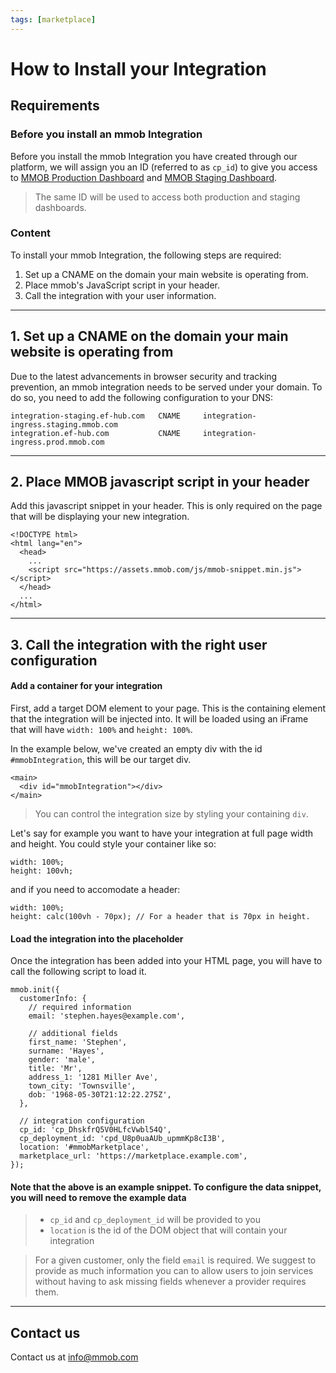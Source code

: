 ```yaml
---
tags: [marketplace]
---
```

# How to Install your Integration

## Requirements

### Before you install an mmob Integration

Before you install the mmob Integration you have created through our platform, we will assign you an ID (referred to as  `cp_id`) to give you access to  [MMOB Production Dashboard](https://dashboard.mmob.com/)  and  [MMOB Staging Dashboard](https://dashboard.staging.mmob.com/).

> The same ID will be used to access both production and staging dashboards.

### Content

To install your mmob Integration, the following steps are required:

1.  Set up a CNAME on the domain your main website is operating from.
2.  Place mmob's JavaScript script in your header.
3.  Call the integration with your user information.

----------

## 1. Set up a CNAME on the domain your main website is operating from

Due to the latest advancements in browser security and tracking prevention, an mmob integration needs to be served under your domain. To do so, you need to add the following configuration to your DNS:

```
integration-staging.ef-hub.com   CNAME     integration-ingress.staging.mmob.com
integration.ef-hub.com           CNAME     integration-ingress.prod.mmob.com
```

----------

## 2. Place MMOB javascript script in your header

Add this javascript snippet in your header. This is only required on the page that will be displaying your new integration.

```
<!DOCTYPE html>
<html lang="en">
  <head>
    ...
    <script src="https://assets.mmob.com/js/mmob-snippet.min.js"></script>
  </head>
  ...
</html>
```

----------

## 3. Call the integration with the right user configuration

#### Add a container for your integration

First, add a target DOM element to your page. This is the containing element that the integration will be injected into. It will be loaded using an iFrame that will have  `width: 100%`  and  `height: 100%`.

In the example below, we've created an empty div with the id  `#mmobIntegration`, this will be our target div.

```
<main>
  <div id="mmobIntegration"></div>
</main>
```

> You can control the integration size by styling your containing `div`.

Let's say for example you want to have your integration at full page width and height. You could style your container like so:

```
width: 100%;
height: 100vh;
```

and if you need to accomodate a header:

```
width: 100%;
height: calc(100vh - 70px); // For a header that is 70px in height.
```


#### Load the integration into the placeholder

Once the integration has been added into your HTML page, you will have to call the following script to load it.

```
mmob.init({
  customerInfo: {
    // required information
    email: 'stephen.hayes@example.com',

    // additional fields
    first_name: 'Stephen',
    surname: 'Hayes',
    gender: 'male',
    title: 'Mr',
    address_1: '1281 Miller Ave',
    town_city: 'Townsville',
    dob: '1968-05-30T21:12:22.275Z',
  },

  // integration configuration
  cp_id: 'cp_DhskfrQ5V0HLfcVwbl54Q',
  cp_deployment_id: 'cpd_U8p0uaAUb_upmmKp8cI3B',
  location: '#mmobMarketplace',
  marketplace_url: 'https://marketplace.example.com',
});
```
#### Note that the above is an example snippet. To configure the data snippet, you will need to remove the example data

> -   `cp_id` and `cp_deployment_id` will be provided to you
> -   `location`  is the id of the DOM object that will contain your integration

> For a given customer, only the field  `email`  is required. We suggest to provide as much information you can to allow users to join services without having to ask missing fields whenever a provider requires them.

---

## Contact us

Contact us at [info@mmob.com](mailto:info@mmob.com)
